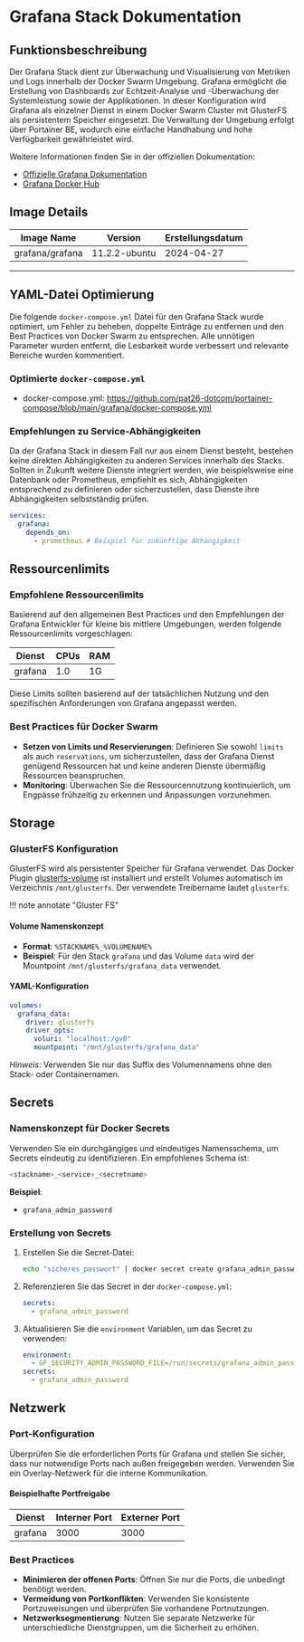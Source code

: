 # Grafana Stack Dokumentation

## Funktionsbeschreibung

Der Grafana Stack dient zur Überwachung und Visualisierung von Metriken und Logs innerhalb der Docker Swarm Umgebung. Grafana ermöglicht die Erstellung von Dashboards zur Echtzeit-Analyse und -Überwachung der Systemleistung sowie der Applikationen. In dieser Konfiguration wird Grafana als einzelner Dienst in einem Docker Swarm Cluster mit GlusterFS als persistentem Speicher eingesetzt. Die Verwaltung der Umgebung erfolgt über Portainer BE, wodurch eine einfache Handhabung und hohe Verfügbarkeit gewährleistet wird.

Weitere Informationen finden Sie in der offiziellen Dokumentation:

- [Offizielle Grafana Dokumentation](https://grafana.com/docs/)
- [Grafana Docker Hub](https://hub.docker.com/r/grafana/grafana)

## Image Details

| Image Name         | Version          | Erstellungsdatum    |
|--------------------|------------------|---------------------|
| grafana/grafana    | 11.2.2-ubuntu    | 2024-04-27          |

---

## YAML-Datei Optimierung

Die folgende `docker-compose.yml` Datei für den Grafana Stack wurde optimiert, um Fehler zu beheben, doppelte Einträge zu entfernen und den Best Practices von Docker Swarm zu entsprechen. Alle unnötigen Parameter wurden entfernt, die Lesbarkeit wurde verbessert und relevante Bereiche wurden kommentiert.

### Optimierte `docker-compose.yml`

- docker-compose.yml: <https://github.com/pat26-dotcom/portainer-compose/blob/main/grafana/docker-compose.yml>

### Empfehlungen zu Service-Abhängigkeiten

Da der Grafana Stack in diesem Fall nur aus einem Dienst besteht, bestehen keine direkten Abhängigkeiten zu anderen Services innerhalb des Stacks. Sollten in Zukunft weitere Dienste integriert werden, wie beispielsweise eine Datenbank oder Prometheus, empfiehlt es sich, Abhängigkeiten entsprechend zu definieren oder sicherzustellen, dass Dienste ihre Abhängigkeiten selbstständig prüfen.

```yaml
services:
  grafana:
    depends_on:
      - prometheus # Beispiel für zukünftige Abhängigkeit
```

## Ressourcenlimits

### Empfohlene Ressourcenlimits

Basierend auf den allgemeinen Best Practices und den Empfehlungen der Grafana Entwickler für kleine bis mittlere Umgebungen, werden folgende Ressourcenlimits vorgeschlagen:

| Dienst  | CPUs | RAM   |
|---------|------|-------|
| grafana | 1.0  | 1G    |

Diese Limits sollten basierend auf der tatsächlichen Nutzung und den spezifischen Anforderungen von Grafana angepasst werden.

### Best Practices für Docker Swarm

- **Setzen von Limits und Reservierungen**: Definieren Sie sowohl `limits` als auch `reservations`, um sicherzustellen, dass der Grafana Dienst genügend Ressourcen hat und keine anderen Dienste übermäßig Ressourcen beanspruchen.
- **Monitoring**: Überwachen Sie die Ressourcennutzung kontinuierlich, um Engpässe frühzeitig zu erkennen und Anpassungen vorzunehmen.

## Storage

### GlusterFS Konfiguration

GlusterFS wird als persistenter Speicher für Grafana verwendet. Das Docker Plugin [glusterfs-volume](https://github.com/chrisbecke/glusterfs-volume) ist installiert und erstellt Volumes automatisch im Verzeichnis `/mnt/glusterfs`. Der verwendete Treibername lautet `glusterfs`.

!!! note annotate "Gluster FS"

#### Volume Namenskonzept

- **Format**: `%STACKNAME%_%VOLUMENAME%`
- **Beispiel**: Für den Stack `grafana` und das Volume `data` wird der Mountpoint `/mnt/glusterfs/grafana_data` verwendet.

#### YAML-Konfiguration

```yaml
volumes:
  grafana_data:
    driver: glusterfs
    driver_opts:
      voluri: "localhost:/gv0"
      mountpoint: "/mnt/glusterfs/grafana_data"
```

*Hinweis*: Verwenden Sie nur das Suffix des Volumennamens ohne den Stack- oder Containernamen.

## Secrets

### Namenskonzept für Docker Secrets

Verwenden Sie ein durchgängiges und eindeutiges Namensschema, um Secrets eindeutig zu identifizieren. Ein empfohlenes Schema ist:

```bash
<stackname>_<service>_<secretname>
```

**Beispiel**:

- `grafana_admin_password`

### Erstellung von Secrets

1. Erstellen Sie die Secret-Datei:

    ```bash
    echo "sicheres_passwort" | docker secret create grafana_admin_password -
    ```

2. Referenzieren Sie das Secret in der `docker-compose.yml`:

    ```yaml
    secrets:
      - grafana_admin_password
    ```

3. Aktualisieren Sie die `environment` Variablen, um das Secret zu verwenden:

    ```yaml
    environment:
      - GF_SECURITY_ADMIN_PASSWORD_FILE=/run/secrets/grafana_admin_password
    secrets:
      - grafana_admin_password
    ```

## Netzwerk

### Port-Konfiguration

Überprüfen Sie die erforderlichen Ports für Grafana und stellen Sie sicher, dass nur notwendige Ports nach außen freigegeben werden. Verwenden Sie ein Overlay-Netzwerk für die interne Kommunikation.

#### Beispielhafte Portfreigabe

| Dienst  | Interner Port | Externer Port |
|---------|---------------|---------------|
| grafana | 3000          | 3000          |

### Best Practices

- **Minimieren der offenen Ports**: Öffnen Sie nur die Ports, die unbedingt benötigt werden.
- **Vermeidung von Portkonflikten**: Verwenden Sie konsistente Portzuweisungen und überprüfen Sie vorhandene Portnutzungen.
- **Netzwerksegmentierung**: Nutzen Sie separate Netzwerke für unterschiedliche Dienstgruppen, um die Sicherheit zu erhöhen.
